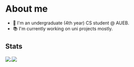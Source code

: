 # About me 
- 👩 I'm an undergraduate (4th year) CS student @ AUEB.
- 📚 I'm currently working on uni projects mostly.

## Stats 

<a href="https://github.com/k-souvatzidaki/k-souvatzidaki">
  <img align="center" src="https://github-readme-stats.vercel.app/api/top-langs/?username=k-souvatzidaki&langs_count=4&title_color=FFFFFF&icon_color=FFFFFF&text_color=FFFFFF&bg_color=0D1117" />
</a>
<a href="https://github.com/k-souvatzidaki/k-souvatzidaki">
  <img align="center" src="https://github-readme-stats.vercel.app/api?username=k-souvatzidaki&show_icons=true&line_height=33&count_private=true&title_color=FFFFFF&icon_color=FFFFFF&text_color=FFFFFF&bg_color=0D1117" />
</a>
